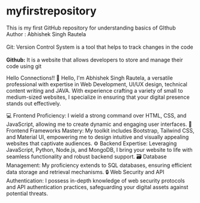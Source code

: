 # myfirstrepository
This is my first GitHub repository for understanding basics of GIthub
<br> Author : Abhishek Singh Rautela </br>
<br>Git: Version Control System is a tool that helps to track changes in the code</br>
<br>**Github:** It is a website that allows developers to store and manage their code using git </br>

<p>Hello Connections!!
👋 Hello, I'm Abhishek Singh Rautela, a versatile professional with expertise in Web Development, UI/UX design, technical content writing and JAVA. With experience crafting a variety of small to medium-sized websites, I specialize in ensuring that your digital presence stands out effectively.

💻 Frontend Proficiency: I wield a strong command over HTML, CSS, and JavaScript, allowing me to create dynamic and engaging user interfaces.
🎨 Frontend Frameworks Mastery: My toolkit includes Bootstrap, Tailwind CSS, and Material UI, empowering me to design intuitive and visually appealing websites that captivate audiences.
⚙️ Backend Expertise: Leveraging JavaScript, Python, Node.js, and MongoDB, I bring your website to life with seamless functionality and robust backend support.
🗃️ Database Management: My proficiency extends to SQL databases, ensuring efficient data storage and retrieval mechanisms.
🔒 Web Security and API Authentication: I possess in-depth knowledge of web security protocols and API authentication practices, safeguarding your digital assets against potential threats.</p>
